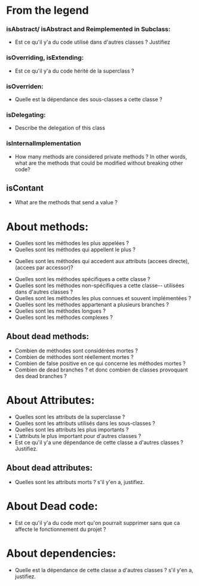 # From the legend
### isAbstract/ isAbstract and Reimplemented in Subclass:
  - Est ce qu'il y'a du code utilisé dans d'autres classes ? Justifiez
  <!-- - What do you think the purpose of the class, if any a design pattern ? --> 
  
  <!-- Answer: MyClassTask1
    - Des méthodes abstraites: method6, method8
    - Attributes: Couleur verte indiquant que l'atribut est utilisé dans les sous-classes (att0 de la superclass + att2) + la largeur de l'attribute: att2 indiquant qu'il est accédé par des classes d'autres hierarchies -->
 
 ### isOverriding, isExtending:
  - Est ce qu'il y'a du code hérité de la superclass ?
   <!-- Answer: MyClassTask1
    - Des méthodes: 
          * isOverriding: method9, method15, method2
          * isExtending: method4, method17
    - Attributs: att0 accédé dans la classe -->

### isOverriden:
  - Quelle est la dépendance des sous-classes a cette classe ?
  <!-- Answer:
     - Méthodes: method16 qui est overriden dans la sous-classe. 
     - Attributs: L'attribut att2 qui est appelé dans les sous-classes -->

### isDelegating:
  - Describe the delegation of this class 
  <!-- Answer:
     To be fixed. Instance side and class side together -->
 ### isInternalImplementation
  - How many methods are considered private methods ? In other words, what are the methods that could be modified without breaking other code?

## isContant
- What are the methods that send a value ?

# About methods:
  - Quelles sont les méthodes les plus appelées ?
    <!-- Answer: method1, method4, method0. -->  
  - Quelles sont les méthodes qui appellent le plus ?
  <!-- Answer: initialize, method3 -->  
  - Quelles sont les méthodes qui accedent aux attributs (accees directe), (accees par accessor)?
   <!-- Answer:
          Accees direct: Attribut diect: initializer, method2 
          Accees par accessor: Attribut att3: method1 -->  
  - Quelles sont les méthodes spécifiques a cette classe ?
  - Quelles sont les méthodes non-spécifiques a cette classe-- utilisées dans d'autres classes ?
  - Quelles sont les méthodes les plus connues et souvent implémentées ?
  - Quelles sont les méthodes appartenant a plusieurs branches ?
  - Quelles sont les méthodes longues ?
  - Quelles sont les méthodes complexes ?
 ## About dead methods:
 - Combien de méthodes sont considérées mortes ?
 - Combien de méthodes sont réellement mortes ?
 - Combien de false positive en ce qui concerne les méthodes mortes ?
 - Combien de dead branches ? et donc combien de classes provoquant des dead branches ?

# About Attributes:
- Quelles sont les attributs de la superclasse ?
- Quelles sont les attributs utilisés dans les sous-classes ?
- Quelles sont les attributs les plus importants ?
- L'attributs le plus important pour d'autres classes ?
- Est ce qu'il y'a une dépendance de cette classe a d'autres classes ? Justifiez.

## About dead attributes:
- Quelles sont les attributs morts ? s'il y'en a, justifiez.

# About Dead code:
- Est ce qu'il y'a du code mort qu'on pourrait supprimer sans que ca affecte le fonctionnement du projet ?

# About dependencies:
- Quelle est la dépendance de cette classe a d'autres classes ? s'il y'en a, justifiez.
